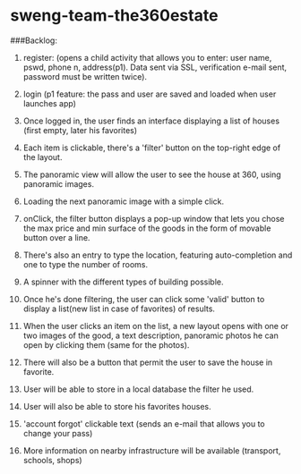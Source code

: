 # sweng-team-the360estate

###Backlog:
  1. register: (opens a child activity that allows you to enter: user name, pswd, phone n, address(p1). Data sent via SSL, verification e-mail sent, password must be written twice). 
  
  2. login (p1 feature: the pass and user are saved and loaded when user launches app)  
  
  3. Once logged in, the user finds an interface displaying a list of houses (first empty, later his favorites)  

  4. Each item is clickable, there's a 'filter' button on the top-right edge of the layout.  

  5. The panoramic view will allow the user to see the house at 360, using panoramic images.
 
  6. Loading the next panoramic image with a simple click.  
 
  6. onClick, the filter button displays a pop-up window that lets you chose the max price and min surface of the goods in the form of movable button over a line.  

  7. There's also an entry to type the location, featuring auto-completion and one to type the number of rooms.    

  8. A spinner with the different types of building possible.  

  9. Once he's done filtering, the user can click some 'valid' button to display a list(new list in case of favorites) of results.
  
  10. When the user clicks an item on the list, a new layout opens with one or two images of the good, a text description, panoramic photos he can open by clicking them (same for the photos).



  12. There will also be a button that permit the user to save the house in favorite. 
  
  13. User will be able to store in a local database the filter he used.

  14. User will also be able to store his favorites houses.

  15. 'account forgot' clickable text (sends an e-mail that allows you to change your pass) 

  16. More information on nearby infrastructure will be available (transport, schools, shops)



